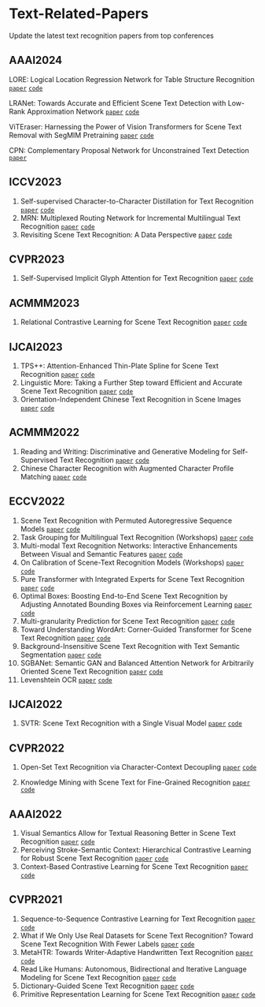 # Text-Related-Papers
Update the latest text recognition papers from top conferences

## AAAI2024
LORE: Logical Location Regression Network for Table Structure Recognition
[`paper`](https://arxiv.org/pdf/2303.03730.pdf)
[`code`](https://github.com/AlibabaResearch/AdvancedLiterateMachinery/tree/main/DocumentUnderstanding/LORE-TSR)

LRANet: Towards Accurate and Efficient Scene Text Detection with Low-Rank Approximation Network
[`paper`](https://arxiv.org/abs/2306.15142)
[`code`](https://github.com/ychensu/LRANet)

ViTEraser: Harnessing the Power of Vision Transformers for Scene Text Removal with SegMIM Pretraining
[`paper`](https://arxiv.org/pdf/2306.12106.pdf)
[`code`](https://github.com/shannanyinxiang/ViTEraser)

CPN: Complementary Proposal Network for Unconstrained Text Detection
[`paper`](https://arxiv.org/pdf/2402.11540.pdf)

## ICCV2023
1. Self-supervised Character-to-Character Distillation for Text Recognition
[`paper`](https://arxiv.org/pdf/2211.00288.pdf)
[`code`](https://github.com/TongkunGuan/CCD)
2. MRN: Multiplexed Routing Network for Incremental Multilingual Text Recognition
[`paper`](https://arxiv.org/abs/2305.14758)
[`code`](https://github.com/simplify23/MRN)
3. Revisiting Scene Text Recognition: A Data Perspective
[`paper`](https://arxiv.org/abs/2307.08723)
[`code`](https://github.com/Mountchicken/Union14M)

## CVPR2023
1. Self-Supervised Implicit Glyph Attention for Text Recognition
[`paper`](https://openaccess.thecvf.com/content/CVPR2023/html/Guan_Self-Supervised_Implicit_Glyph_Attention_for_Text_Recognition_CVPR_2023_paper.html)
[`code`](https://github.com/TongkunGuan/SIGA)

## ACMMM2023
1. Relational Contrastive Learning for Scene Text Recognition
[`paper`](https://arxiv.org/pdf/2308.00508.pdf)
[`code`](https://github.com/ThunderVVV/RCLSTR)

## IJCAI2023
1. TPS++: Attention-Enhanced Thin-Plate Spline for Scene Text Recognition
[`paper`](https://arxiv.org/abs/2305.05322)
[`code`](https://github.com/simplify23/TPS_PP)
2. Linguistic More: Taking a Further Step toward Efficient and Accurate Scene Text Recognition
[`paper`](https://arxiv.org/pdf/2305.05140.pdf)
[`code`](https://github.com/CyrilSterling/LPV)
3. Orientation-Independent Chinese Text Recognition in Scene Images
[`paper`]()
[`code`]()

## ACMMM2022
1. Reading and Writing: Discriminative and Generative Modeling for Self-Supervised Text Recognition
[`paper`](https://dl.acm.org/doi/abs/10.1145/3503161.3547784)
[`code`](https://github.com/ayumiymk/DiG)
2. Chinese Character Recognition with Augmented Character Profile Matching
[`paper`](https://dl.acm.org/doi/abs/10.1145/3503161.3547827)
[`code`](https://github.com/FudanVI/FudanOCR/tree/main/character-profile-matching)

## ECCV2022
1. Scene Text Recognition with Permuted Autoregressive Sequence Models
[`paper`](https://link.springer.com/chapter/10.1007/978-3-031-19815-1_11)
[`code`](https://github.com/baudm/parseq)
2. Task Grouping for Multilingual Text Recognition (Workshops)
[`paper`](https://link.springer.com/chapter/10.1007/978-3-031-25069-9_20)
[`code`]()
3. Multi-modal Text Recognition Networks: Interactive Enhancements Between Visual and Semantic Features
[`paper`](https://link.springer.com/chapter/10.1007/978-3-031-19815-1_26)
[`code`](https://github.com/wp03052/MATRN)
4. On Calibration of Scene-Text Recognition Models (Workshops)
[`paper`](https://link.springer.com/chapter/10.1007/978-3-031-25069-9_18)
[`code`]()
5. Pure Transformer with Integrated Experts for Scene Text Recognition
[`paper`](https://link.springer.com/chapter/10.1007/978-3-031-19815-1_28)
[`code`]()
6. Optimal Boxes: Boosting End-to-End Scene Text Recognition by Adjusting Annotated Bounding Boxes via Reinforcement Learning
[`paper`](https://link.springer.com/chapter/10.1007/978-3-031-19815-1_14)
[`code`]()
7. Multi-granularity Prediction for Scene Text Recognition
[`paper`](https://link.springer.com/chapter/10.1007/978-3-031-19815-1_20)
[`code`](https://github.com/AlibabaResearch/AdvancedLiterateMachinery/tree/main/OCR/MGP-STR)
8. Toward Understanding WordArt: Corner-Guided Transformer for Scene Text Recognition
[`paper`](https://link.springer.com/chapter/10.1007/978-3-031-19815-1_18)
[`code`](https://github.com/xdxie/WordArt)
9. Background-Insensitive Scene Text Recognition with Text Semantic Segmentation
[`paper`](https://link.springer.com/chapter/10.1007/978-3-031-19806-9_10)
[`code`]()
10. SGBANet: Semantic GAN and Balanced Attention Network for Arbitrarily Oriented Scene Text Recognition
[`paper`](https://link.springer.com/chapter/10.1007/978-3-031-19815-1_27)
[`code`]()
11. Levenshtein OCR
[`paper`](https://link.springer.com/chapter/10.1007/978-3-031-19815-1_19)
[`code`](https://github.com/AlibabaResearch/AdvancedLiterateMachinery/tree/main/OCR/LevOCR)

## IJCAI2022
1. SVTR: Scene Text Recognition with a Single Visual Model
[`paper`](https://arxiv.org/abs/2205.00159)
[`code`](https://github.com/PaddlePaddle/PaddleOCR)

## CVPR2022
1. Open-Set Text Recognition via Character-Context Decoupling
[`paper`](https://openaccess.thecvf.com/content/CVPR2022/papers/Liu_Open-Set_Text_Recognition_via_Character-Context_Decoupling_CVPR_2022_paper.pdf)
[`code`](https://github.com/lancercat/VSDF)

2. Knowledge Mining with Scene Text for Fine-Grained Recognition
[`paper`](https://openaccess.thecvf.com/content/CVPR2022/papers/Wang_Knowledge_Mining_With_Scene_Text_for_Fine-Grained_Recognition_CVPR_2022_paper.pdf)
[`code`](https://github.com/MCLAB-OCR/KnowledgeMiningWithSceneText)

## AAAI2022
1. Visual Semantics Allow for Textual Reasoning Better in Scene Text Recognition
[`paper`](https://ojs.aaai.org/index.php/AAAI/article/view/19971)
[`code`](https://github.com/adeline-cs/GTR)
2. Perceiving Stroke-Semantic Context: Hierarchical Contrastive Learning for Robust Scene Text Recognition
[`paper`](https://ojs.aaai.org/index.php/AAAI/article/view/20062)
[`code`]()
3. Context-Based Contrastive Learning for Scene Text Recognition
[`paper`](https://ojs.aaai.org/index.php/AAAI/article/view/20245)
[`code`]()

## CVPR2021
1. Sequence-to-Sequence Contrastive Learning for Text Recognition
[`paper`](https://openaccess.thecvf.com/content/CVPR2021/papers/Aberdam_Sequence-to-Sequence_Contrastive_Learning_for_Text_Recognition_CVPR_2021_paper.pdf)
[`code`]()
2. What if We Only Use Real Datasets for Scene Text Recognition? Toward Scene Text Recognition With Fewer Labels
[`paper`](https://openaccess.thecvf.com/content/CVPR2021/papers/Baek_What_if_We_Only_Use_Real_Datasets_for_Scene_Text_CVPR_2021_paper.pdf)
[`code`](https://github.com/ku21fan/STR-Fewer-Labels)
3. MetaHTR: Towards Writer-Adaptive Handwritten Text Recognition
[`paper`](https://openaccess.thecvf.com/content/CVPR2021/papers/Bhunia_MetaHTR_Towards_Writer-Adaptive_Handwritten_Text_Recognition_CVPR_2021_paper.pdf)
[`code`](https://github.com/tobiasvanderwerff/MetaHTR) 
4. Read Like Humans: Autonomous, Bidirectional and Iterative Language Modeling for Scene Text Recognition
[`paper`](https://openaccess.thecvf.com/content/CVPR2021/papers/Fang_Read_Like_Humans_Autonomous_Bidirectional_and_Iterative_Language_Modeling_for_CVPR_2021_paper.pdf)
[`code`](https://github.com/FangShancheng/ABINet)
5. Dictionary-Guided Scene Text Recognition
[`paper`](https://openaccess.thecvf.com/content/CVPR2021/papers/Nguyen_Dictionary-Guided_Scene_Text_Recognition_CVPR_2021_paper.pdf)
[`code`](https://github.com/VinAIResearch/dict-guided)
7. Primitive Representation Learning for Scene Text Recognition
[`paper`](https://openaccess.thecvf.com/content/CVPR2021/papers/Yan_Primitive_Representation_Learning_for_Scene_Text_Recognition_CVPR_2021_paper.pdf)
[`code`](https://github.com/RuijieJ/pren)
